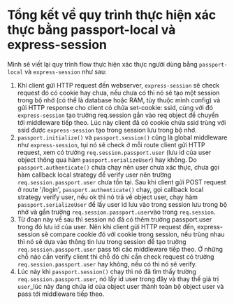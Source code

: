# Tổng kết về quy trình thực hiện xác thực bằng passport-local và express-session

Mình sẽ viết lại quy trình flow thực hiện xác thực người dùng bằng `passport-local` và `express-session`
như sau:

1. Khi client gửi HTTP request đến webserver, `express-session` sẽ check request đó có cookie hay chưa,
   nếu chưa có thì nó sẽ tạo một session trong bộ nhớ (có thể là database hoặc RAM, tùy thuộc mình config) và gửi
   HTTP response cho client có chứa set-cookie: ssid, cùng với đó `express-session` tạo trường req.session gắn vào
   req object để chuyển tới middleware tiếp theo. Lúc này client đã có cookie chứa ssid trùng với ssid được `express-session` tạo trong session lưu trong bộ nhớ.
2. `passport.initialize()` và `passport.session()` cũng là global middleware như `express-session`, tụi nó sẽ check
   ở mỗi route client gửi HTTP request, xem có trường `req.session.passport.user` (lưu id của user object thông qua
   hàm `passport.serializeUser`) hay không. Do `passport.authenticate()` chưa chạy nên user chưa xác thực, chưa gọi hàm callback
   local strategy để verify user nên trường `req.session.passport.user` chưa tồn tại. Sau khi client gửi POST request ở route '/login', `passport.authenticate()` chạy, gọi callback local strategy verify user, nếu ok thì nó trả về object user, chạy hàm `passport.serializeUser` để lấy user id lưu vào trong session lưu trong bộ nhớ và gắn trường `req.session.passport.user`vào trong `req.session`.
3. Từ đoạn này về sau thì session nó đã có thêm trường passport.user trong đó lưu id của user. Nên khi client gửi HTTP request đến, express-session sẽ compare cookie đó với cookie trong session, nếu trùng nhau thì nó sẽ dựa vào thông tin lưu trong session để tạo trường `req.session.passport.user` pass tới các middleware tiếp theo. Ở những chỗ nào cần verify client thì chỗ đó chỉ cần check request có trường `req.session.passport.user` hay không, nếu có thì nó sẽ verify.
4. Lúc này khi `passport.session()` chạy thì nó đã tìm thấy trường `req.session.passport.user`, nó lấy id user trong đây và thay thế giá trị `user`\_lúc này đang chứa id của object user thành toàn bộ object user và pass tới middleware tiếp theo.
